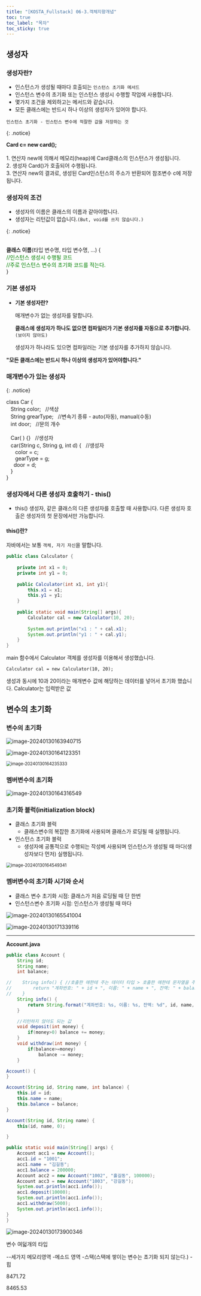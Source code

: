 ```yaml
---
title: "[KOSTA_Fullstack] 06-3.객체지향개념"
toc: true
toc_label: "목차"
toc_sticky: true
---
```


## 생성자

### 생성자란?

- 인스턴스가 생성될 때마다 호출되는 `인스턴스 초기화 메서드`
- 인스턴스 변수의 초기화 또는 인스턴스 생성시 수행할 작업에 사용합니다.
- 몇가지 조건을 제외하고는 메서드와 같습니다.
- 모든 클래스에는 반드시 하나 이상의 생성자가 있어야 합니다.

`인스턴스 초기화 - 인스턴스 변수에 적잘한 값을 저장하는 것`

{: .notice}

**Card c=  new card();**<br/><br/>1. 연산자 new에 의해서 메모리(heap)에 Card클래스의 인스턴스가 생성됩니다.<br/>2. 생성자 Card()가 호출되어 수행됩니다.<br/>3. 연산자 new의 결과로, 생성된 Card인스턴스의 주소가 반환되어 참조변수 c에 저장됩니다.

### 생성자의 조건 

- 생성자의 이름은 클래스의 이름과 같아야합니다.
- 생성자는 리턴값이 없습니다.`(But, void를 쓰지 않습니다.)`

{: .notice}

<br/>**클래스 이름**(타입 변수명, 타입 변수명, ...) {<br/><font color="green">//인스턴스 생성시 수행될 코드<br/>//주로 인스턴스 변수의 초기화 코드를 적는다.<br/></font>}

### 기본 생성자

- **기본 생성자란?**

  매개변수가 없는 생성자를 말합니다.

  <span class="hlm">**클래스에 생성자가 하나도 없으면 컴파일러가 기본 생성자를 자동으로 추가합니다.**</span>`(보이지 않아도)`

  생성자가 하나라도 있으면 컴파일러는 기본 생성자를 추가하지 않습니다.

**"모든 클래스에는 반드시 하나 이상의 생성자가 있어야합니다."**

### 매개변수가 있는 생성자

{: .notice}

class Car {<br>&nbsp;&nbsp;&nbsp;String color;&nbsp;&nbsp;&nbsp;//색상<br/>&nbsp;&nbsp;&nbsp;String grearType;&nbsp;&nbsp;&nbsp;//변속기 종류 - auto(자동), manual(수동)<br/>&nbsp;&nbsp;&nbsp;int door;&nbsp;&nbsp;&nbsp;//문의 개수<br/><br/>&nbsp;&nbsp;&nbsp;Car( ) {}&nbsp;&nbsp;&nbsp;//생성자<br/>&nbsp;&nbsp;&nbsp;car(String c, String g, int d) {&nbsp;&nbsp;&nbsp;//생성자<br/>&nbsp;&nbsp;&nbsp;&nbsp;&nbsp;&nbsp;color = c;<br/>&nbsp;&nbsp;&nbsp;&nbsp;&nbsp;&nbsp;gearType = g;<br/>&nbsp;&nbsp;&nbsp;&nbsp;&nbsp;door = d;<br/>&nbsp;&nbsp;&nbsp;}<br/>}

### 생성자에서 다른 생성자 호출하기 -  this()

- this() 생성자, 같은 클래스의 다른 생성자를 호출할 때 사용합니다. 
  다른 생성자 호출은 생성자의 첫 문장에서만 가능합니다.

#### this()란?

자바에서는 보통 `객체, 자기 자신`을 말합니다.

```java
public class Calculator {
 
    private int x1 = 0;
    private int y1 = 0;
    
    public Calculator(int x1, int y1){
        this.x1 = x1;
        this.y1 = y1;
    }
    
    public static void main(String[] args){
        Calculator cal = new Calculator(10, 20);
        
        System.out.println("x1 : " + cal.x1);
        System.out.println("y1 : " + cal.y1);
    }
}
```

main 함수에서 Calculator 객체를 생성자를 이용해서 생성했습니다.

`Calculator cal = new Calculator(10, 20);`

생성과 동시에 10과 20이라는 매개변수 값에 해당하는 데이터를 넣어서 초기화 했습니다.  Calculator는 입력받은 값

## 변수의 초기화

### 변수의 초기화

![image-20240130163940715](/../../images/2024-01-30-객체지향개념3/image-20240130163940715.png)

![image-20240130164123351](/../../images/2024-01-30-객체지향개념3/image-20240130164123351.png)

<img src="/../../images/2024-01-30-객체지향개념3/image-20240130164235333.png" alt="image-20240130164235333" style="zoom:80%;" />

### 멤버변수의 초기화

![image-20240130164316549](/../../images/2024-01-30-객체지향개념3/image-20240130164316549.png)

### 초기화 블럭(initialization block)

- 클래스 초기화 블럭
  - 클래스변수의 복잡한 초기화에 사용되며 클래스가 로딩될 때 실행됩니다.
- 인스턴스 초기화 블럭
  - 생성자에 공통적으로 수행되는 작성베 사용되며 인스턴스가 생성될 때 마다(생성자보다 먼저) 실행됩니다.

<img src="../../../images/2024-01-30-객체지향개념3/image-20240130164549341.png" alt="image-20240130164549341" style="zoom:80%;" />

### 멤버변수의 초기화 시기와 순서

- 클래스 변수 초기화 시점: 클래스가 처음 로딩될 때 단 한번
- 인스턴스변수 초기화 시점: 인스턴스가 생성될 때 마다

![image-20240130165541004](../../../images/2024-01-30-객체지향개념3/image-20240130165541004.png)

![image-20240130171339116](../../../images/2024-01-30-객체지향개념3/image-20240130171339116.png)

---

**Account.java**

```java
public class Account {
    String id;
    String name;
    int balance;

//    String info() { //호출한 애한테 주는 데이터 타입 > 호출한 애한테 문자열을 주겠다,
//        return "계좌번호: " + id + ", 이름: " + name + ", 잔액: " + balance;
//    }
    String info() {
        return String.format("계좌번호: %s, 이름: %s, 잔액: %d", id, name, balance);
    }

    //리턴하지 않아도 되는 값
    void deposit(int money) {
        if(money>0) balance += money;
    }
    void withdraw(int money) {
        if(balance>=money)
            balance -= money;
    }

Account() {
}

Account(String id, String name, int balance) {
    this.id = id;
    this.name = name;
    this.balance = balance;
}

Account(String id, String name) {
    this(id, name, 0);

}

public static void main(String[] args) {
    Account acc1 = new Account();
    acc1.id = "1001";
    acc1.name = "김길동";
    acc1.balance = 200000;
    Account acc2 = new Account("1002", "홀길동", 100000);
    Account acc3 = new Account("1003", "강길동");
    System.out.println(acc1.info());
    acc1.deposit(10000);
    System.out.println(acc1.info());
    acc1.withdraw(5000);
    System.out.println(acc1.info());
}
}

```

![image-20240130173900346](/../../images/2024-01-30-객체지향개념3/image-20240130173900346.png)



변수 여덟개의 타입

--세가지 메모리영역
-메소드 영역
-스택(스택에 쌓이는 변수는 초기화 되지 않는다.)
-힙

8471.72

8465.53